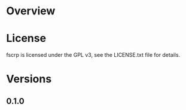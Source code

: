# Overview

# License

fscrp is licensed under the GPL v3, see the LICENSE.txt file for details.

# Versions

## 0.1.0
